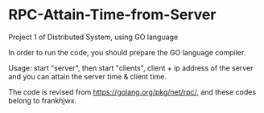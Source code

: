 # RPC-Attain-Time-from-Server
Project 1 of Distributed System, using GO language

In order to run the code, you should prepare the GO language compiler.

Usage:
start "server", then start "clients", client + ip address of the server and you can attain the server time & client time.

The code is revised from https://golang.org/pkg/net/rpc/, and these codes belong to frankhjwx.
